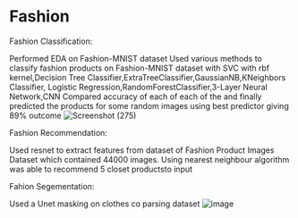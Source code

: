 # Fashion

Fashion Classification:

Performed EDA on Fashion-MNIST dataset
Used various methods to classify fashion products on Fashion-MNIST dataset with SVC with rbf kernel,Decision Tree Classifier,ExtraTreeClassifier,GaussianNB,KNeighbors Classifier,
Logistic Regression,RandomForestClassifier,3-Layer Neural Network,CNN
Compared accuracy of each of each of the and finally predicted the products for some random images using best predictor giving 89% outcome
![Screenshot (275)](https://user-images.githubusercontent.com/57315504/149556556-5fd549ff-14ba-40b2-a74e-bd08e57983c0.png)

Fashion Recommendation:

Used resnet to extract features from dataset of Fashion Product Images Dataset which contained 44000 images.
Using nearest neighbour algorithm was able to recommend 5 closet productsto input

Fahion Segementation:

Used a Unet masking on clothes co parsing dataset
![image](https://user-images.githubusercontent.com/57315504/149556783-5b5def74-aa48-4bbc-b6f7-edcfc3336e26.png)
